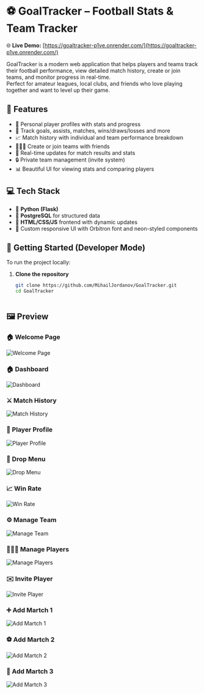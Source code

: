 # ⚽ GoalTracker – Football Stats & Team Tracker

🌐 **Live Demo:** [https://goaltracker-p1ve.onrender.com/](https://goaltracker-p1ve.onrender.com/)

GoalTracker is a modern web application that helps players and teams track their football performance, view detailed match history, create or join teams, and monitor progress in real-time.  
Perfect for amateur leagues, local clubs, and friends who love playing together and want to level up their game.

## 🌟 Features

- 👤 Personal player profiles with stats and progress
- 🧮 Track goals, assists, matches, wins/draws/losses and more
- 📈 Match history with individual and team performance breakdown
- 🧑‍🤝‍🧑 Create or join teams with friends
- 🔔 Real-time updates for match results and stats
- 🔒 Private team management (invite system)
- 📊 Beautiful UI for viewing stats and comparing players

## 💻 Tech Stack

- 🐍 **Python (Flask)**
- 🧩 **PostgreSQL** for structured data
- 🧠 **HTML/CSS/JS** frontend with dynamic updates
- 🎨 Custom responsive UI with Orbitron font and neon-styled components

## 🚀 Getting Started (Developer Mode)

To run the project locally:

1. **Clone the repository**
   ```bash
   git clone https://github.com/MihailJordanov/GoalTracker.git
   cd GoalTracker



## 🖼️ Preview

### 🏠 Welcome Page
![Welcome Page](https://github.com/MihailJordanov/GoalTracker/blob/main/static/images/ScreenShots/Screenshot%202025-10-15%20161203.png)

### 🏠 Dashboard
![Dashboard](https://github.com/MihailJordanov/GoalTracker/blob/main/static/images/ScreenShots/Screenshot%202025-10-15%20161341.png)

### ⚔️ Match History
![Match History](https://github.com/MihailJordanov/GoalTracker/blob/main/static/images/ScreenShots/Screenshot%202025-10-15%20161414.png)

### 👤 Player Profile
![Player Profile](https://github.com/MihailJordanov/GoalTracker/blob/main/static/images/ScreenShots/Screenshot%202025-10-15%20161523.png)

### 📂 Drop Menu
![Drop Menu](https://github.com/MihailJordanov/GoalTracker/blob/main/static/images/ScreenShots/Screenshot%202025-10-15%20161549.png)

### 📈 Win Rate
![Win Rate](https://github.com/MihailJordanov/GoalTracker/blob/main/static/images/ScreenShots/Screenshot%202025-10-15%20161630.png)

### ⚙️ Manage Team
![Manage Team](https://github.com/MihailJordanov/GoalTracker/blob/main/static/images/ScreenShots/Screenshot%202025-10-15%20161652.png)

### 🧑‍🤝‍🧑 Manage Players
![Manage Players](https://github.com/MihailJordanov/GoalTracker/blob/main/static/images/ScreenShots/Screenshot%202025-10-15%20161705.png)

### ✉️ Invite Player
![Invite Player](https://github.com/MihailJordanov/GoalTracker/blob/main/static/images/ScreenShots/Screenshot%202025-10-15%20161720.png)

### ➕ Add Martch 1
![Add Martch 1](https://github.com/MihailJordanov/GoalTracker/blob/main/static/images/ScreenShots/Screenshot%202025-10-15%20161744.png)

### ⚽ Add Martch 2
![Add Martch 2](https://github.com/MihailJordanov/GoalTracker/blob/main/static/images/ScreenShots/Screenshot%202025-10-15%20161757.png)

### 🏁 Add Martch 3
![Add Martch 3](https://github.com/MihailJordanov/GoalTracker/blob/main/static/images/ScreenShots/Screenshot%202025-10-15%20161809.png)
